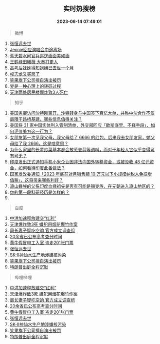 <div align="center"><h2>实时热搜榜</h2><h4>2023-06-14 07:49:01</h4></div>

> 微博  

1. [张恒远去世](https://s.weibo.com/weibo?q=%23%E5%BC%A0%E6%81%92%E8%BF%9C%E5%8E%BB%E4%B8%96%23&t=31&band_rank=1&Refer=top)<br />
2. [Jennie回应演唱会中途离场](https://s.weibo.com/weibo?q=%23Jennie%E5%9B%9E%E5%BA%94%E6%BC%94%E5%94%B1%E4%BC%9A%E4%B8%AD%E9%80%94%E7%A6%BB%E5%9C%BA%23&t=31&band_rank=2&Refer=top)<br />
3. [蓝天碧水间官兵巡逻画面美如画](https://s.weibo.com/weibo?q=%23%E8%93%9D%E5%A4%A9%E7%A2%A7%E6%B0%B4%E9%97%B4%E5%AE%98%E5%85%B5%E5%B7%A1%E9%80%BB%E7%94%BB%E9%9D%A2%E7%BE%8E%E5%A6%82%E7%94%BB%23&t=31&band_rank=3&Refer=top)<br />
4. [王鹤棣田曦薇 大奉打更人](https://s.weibo.com/weibo?q=%E7%8E%8B%E9%B9%A4%E6%A3%A3%E7%94%B0%E6%9B%A6%E8%96%87%20%E5%A4%A7%E5%A5%89%E6%89%93%E6%9B%B4%E4%BA%BA&t=31&band_rank=4&Refer=top)<br />
5. [高考后妹妹得知姐姐已去世一个月](https://s.weibo.com/weibo?q=%23%E9%AB%98%E8%80%83%E5%90%8E%E5%A6%B9%E5%A6%B9%E5%BE%97%E7%9F%A5%E5%A7%90%E5%A7%90%E5%B7%B2%E5%8E%BB%E4%B8%96%E4%B8%80%E4%B8%AA%E6%9C%88%23&t=31&band_rank=5&Refer=top)<br />
6. [权志龙又买房了](https://s.weibo.com/weibo?q=%23%E6%9D%83%E5%BF%97%E9%BE%99%E5%8F%88%E4%B9%B0%E6%88%BF%E4%BA%86%23&t=31&band_rank=6&Refer=top)<br />
7. [笑果旗下公司擅自演出被罚](https://s.weibo.com/weibo?q=%23%E7%AC%91%E6%9E%9C%E6%97%97%E4%B8%8B%E5%85%AC%E5%8F%B8%E6%93%85%E8%87%AA%E6%BC%94%E5%87%BA%E8%A2%AB%E7%BD%9A%23&t=31&band_rank=7&Refer=top)<br />
8. [梦是一种心理上的转码过程](https://s.weibo.com/weibo?q=%E6%A2%A6%E6%98%AF%E4%B8%80%E7%A7%8D%E5%BF%83%E7%90%86%E4%B8%8A%E7%9A%84%E8%BD%AC%E7%A0%81%E8%BF%87%E7%A8%8B&t=31&band_rank=8&Refer=top)<br />
9. [天津两处居民楼爆炸致3人死亡](https://s.weibo.com/weibo?q=%23%E5%A4%A9%E6%B4%A5%E4%B8%A4%E5%A4%84%E5%B1%85%E6%B0%91%E6%A5%BC%E7%88%86%E7%82%B8%E8%87%B43%E4%BA%BA%E6%AD%BB%E4%BA%A1%23&t=31&band_rank=9&Refer=top)<br />

> 知乎  

1. [美国务卿访问沙特刚离开，沙特转身与中国签下百亿大单，并称中沙合作不仅局限于路桥基建，哪些信息值得关注？](https://www.zhihu.com/question/606359019)<br />
2. [美国将 31 家中国实体列入管制清单，外交部回应「歇斯底里、不择手段」，如何评价美方这一行为？](https://www.zhihu.com/question/606370209)<br />
3. [女朋友第一次见我父母，我父母给了 6666 的红包，后来我去女朋友家，她父母给了我 2666，这是啥意思？](https://www.zhihu.com/question/606116935)<br />
4. [为什么家里的长辈炒菜基本都会放葱姜蒜等调料，而对于年轻人它似乎变得可有可无？](https://www.zhihu.com/question/605464337)<br />
5. [印度发出正式通知手机小米企业因非法向国外转移资金，或被没收 48 亿元资金，如何看待印度此番做法？](https://www.zhihu.com/question/606367251)<br />
6. [国家发改委通知「2023 年底前对月销售额 10 万元以下小规模纳税人免征增值税」，这将带来哪些利好？](https://www.zhihu.com/question/606387626)<br />
7. [凉山彝族的父系印度血缘祖先是否有可能是锡克族，在元朝进入凉山地区的？](https://www.zhihu.com/question/599714803)<br />
8. [你的第一段科研经历是怎样的？](https://www.zhihu.com/question/338996639)<br />
9. []()<br />

> 百度  

1. [中洪加速释放建交“红利”](https://www.baidu.com/s?wd=%E4%B8%AD%E6%B4%AA%E5%8A%A0%E9%80%9F%E9%87%8A%E6%94%BE%E5%BB%BA%E4%BA%A4%E2%80%9C%E7%BA%A2%E5%88%A9%E2%80%9D&sa=fyb_news&rsv_dl=fyb_news)<br />
2. [天津爆炸致3死 嫌犯用烟花爆竹作案](https://www.baidu.com/s?wd=%E5%A4%A9%E6%B4%A5%E7%88%86%E7%82%B8%E8%87%B43%E6%AD%BB+%E5%AB%8C%E7%8A%AF%E7%94%A8%E7%83%9F%E8%8A%B1%E7%88%86%E7%AB%B9%E4%BD%9C%E6%A1%88&sa=fyb_news&rsv_dl=fyb_news)<br />
3. [局长妻子疑吃空饷 官方成立调查组](https://www.baidu.com/s?wd=%E5%B1%80%E9%95%BF%E5%A6%BB%E5%AD%90%E7%96%91%E5%90%83%E7%A9%BA%E9%A5%B7+%E5%AE%98%E6%96%B9%E6%88%90%E7%AB%8B%E8%B0%83%E6%9F%A5%E7%BB%84&sa=fyb_news&rsv_dl=fyb_news)<br />
4. [20余省已公布高考查分时间](https://www.baidu.com/s?wd=20%E4%BD%99%E7%9C%81%E5%B7%B2%E5%85%AC%E5%B8%83%E9%AB%98%E8%80%83%E6%9F%A5%E5%88%86%E6%97%B6%E9%97%B4&sa=fyb_news&rsv_dl=fyb_news)<br />
5. [黄牛假冒电工入室 盗走201张门票](https://www.baidu.com/s?wd=%E9%BB%84%E7%89%9B%E5%81%87%E5%86%92%E7%94%B5%E5%B7%A5%E5%85%A5%E5%AE%A4+%E7%9B%97%E8%B5%B0201%E5%BC%A0%E9%97%A8%E7%A5%A8&sa=fyb_news&rsv_dl=fyb_news)<br />
6. [张恒远去世](https://www.baidu.com/s?wd=%E5%BC%A0%E6%81%92%E8%BF%9C%E5%8E%BB%E4%B8%96&sa=fyb_news&rsv_dl=fyb_news)<br />
7. [SK-II神仙水生产地涉嫌核污染](https://www.baidu.com/s?wd=SK-II%E7%A5%9E%E4%BB%99%E6%B0%B4%E7%94%9F%E4%BA%A7%E5%9C%B0%E6%B6%89%E5%AB%8C%E6%A0%B8%E6%B1%A1%E6%9F%93&sa=fyb_news&rsv_dl=fyb_news)<br />
8. [笑果旗下公司擅自演出被罚](https://www.baidu.com/s?wd=%E7%AC%91%E6%9E%9C%E6%97%97%E4%B8%8B%E5%85%AC%E5%8F%B8%E6%93%85%E8%87%AA%E6%BC%94%E5%87%BA%E8%A2%AB%E7%BD%9A&sa=fyb_news&rsv_dl=fyb_news)<br />
9. [特朗普出庭全程沉默](https://www.baidu.com/s?wd=%E7%89%B9%E6%9C%97%E6%99%AE%E5%87%BA%E5%BA%AD%E5%85%A8%E7%A8%8B%E6%B2%89%E9%BB%98&sa=fyb_news&rsv_dl=fyb_news)<br />

> 哔哩哔哩  

1. [中洪加速释放建交“红利”](https://www.baidu.com/s?wd=%E4%B8%AD%E6%B4%AA%E5%8A%A0%E9%80%9F%E9%87%8A%E6%94%BE%E5%BB%BA%E4%BA%A4%E2%80%9C%E7%BA%A2%E5%88%A9%E2%80%9D&sa=fyb_news&rsv_dl=fyb_news)<br />
2. [天津爆炸致3死 嫌犯用烟花爆竹作案](https://www.baidu.com/s?wd=%E5%A4%A9%E6%B4%A5%E7%88%86%E7%82%B8%E8%87%B43%E6%AD%BB+%E5%AB%8C%E7%8A%AF%E7%94%A8%E7%83%9F%E8%8A%B1%E7%88%86%E7%AB%B9%E4%BD%9C%E6%A1%88&sa=fyb_news&rsv_dl=fyb_news)<br />
3. [局长妻子疑吃空饷 官方成立调查组](https://www.baidu.com/s?wd=%E5%B1%80%E9%95%BF%E5%A6%BB%E5%AD%90%E7%96%91%E5%90%83%E7%A9%BA%E9%A5%B7+%E5%AE%98%E6%96%B9%E6%88%90%E7%AB%8B%E8%B0%83%E6%9F%A5%E7%BB%84&sa=fyb_news&rsv_dl=fyb_news)<br />
4. [20余省已公布高考查分时间](https://www.baidu.com/s?wd=20%E4%BD%99%E7%9C%81%E5%B7%B2%E5%85%AC%E5%B8%83%E9%AB%98%E8%80%83%E6%9F%A5%E5%88%86%E6%97%B6%E9%97%B4&sa=fyb_news&rsv_dl=fyb_news)<br />
5. [黄牛假冒电工入室 盗走201张门票](https://www.baidu.com/s?wd=%E9%BB%84%E7%89%9B%E5%81%87%E5%86%92%E7%94%B5%E5%B7%A5%E5%85%A5%E5%AE%A4+%E7%9B%97%E8%B5%B0201%E5%BC%A0%E9%97%A8%E7%A5%A8&sa=fyb_news&rsv_dl=fyb_news)<br />
6. [张恒远去世](https://www.baidu.com/s?wd=%E5%BC%A0%E6%81%92%E8%BF%9C%E5%8E%BB%E4%B8%96&sa=fyb_news&rsv_dl=fyb_news)<br />
7. [SK-II神仙水生产地涉嫌核污染](https://www.baidu.com/s?wd=SK-II%E7%A5%9E%E4%BB%99%E6%B0%B4%E7%94%9F%E4%BA%A7%E5%9C%B0%E6%B6%89%E5%AB%8C%E6%A0%B8%E6%B1%A1%E6%9F%93&sa=fyb_news&rsv_dl=fyb_news)<br />
8. [笑果旗下公司擅自演出被罚](https://www.baidu.com/s?wd=%E7%AC%91%E6%9E%9C%E6%97%97%E4%B8%8B%E5%85%AC%E5%8F%B8%E6%93%85%E8%87%AA%E6%BC%94%E5%87%BA%E8%A2%AB%E7%BD%9A&sa=fyb_news&rsv_dl=fyb_news)<br />
9. [特朗普出庭全程沉默](https://www.baidu.com/s?wd=%E7%89%B9%E6%9C%97%E6%99%AE%E5%87%BA%E5%BA%AD%E5%85%A8%E7%A8%8B%E6%B2%89%E9%BB%98&sa=fyb_news&rsv_dl=fyb_news)<br />
